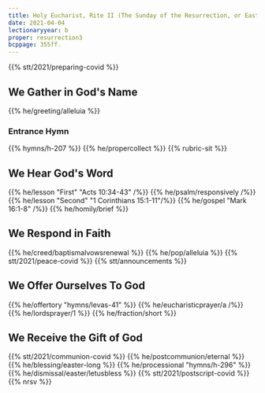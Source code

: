 ```yaml
---
title: Holy Eucharist, Rite II (The Sunday of the Resurrection, or Easter Day)
date: 2021-04-04
lectionaryyear: b
proper: resurrection3
bcppage: 355ff.
---
```

{{% stt/2021/preparing-covid %}}

## We Gather in God's Name
{{% he/greeting/alleluia %}}
### Entrance Hymn
{{% hymns/h-207 %}}
{{% he/propercollect %}}
{{% rubric-sit %}}

## We Hear God's Word
{{% he/lesson "First" "Acts 10:34-43" /%}}
{{% he/psalm/responsively /%}}
{{% he/lesson "Second" "1 Corinthians 15:1-11"/%}}
{{% he/gospel "Mark 16:1-8" /%}}
{{% he/homily/brief %}}

## We Respond in Faith
{{% he/creed/baptismalvowsrenewal %}}
{{% he/pop/alleluia %}}
{{% stt/2021/peace-covid %}}
{{% stt/announcements %}}

## We Offer Ourselves To God
{{% he/offertory "hymns/levas-41" %}}
{{% he/eucharisticprayer/a /%}}
{{% he/lordsprayer/1 %}}
{{% he/fraction/short %}}

## We Receive the Gift of God
{{% stt/2021/communion-covid %}}
{{% he/postcommunion/eternal %}}
{{% he/blessing/easter-long %}}
{{% he/processional "hymns/h-296" %}}
{{% he/dismissal/easter/letusbless %}}
{{% stt/2021/postscript-covid %}}
{{% nrsv %}}
